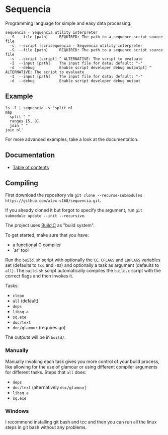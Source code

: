 # Sequencia
Programming language for simple and easy data processing.

```
sequencia - Sequencia utility interpreter
  -S  --file [path]     REQUIRED: The path to a sequence script source file
  -s  --script [scrisequencia - Sequencia utility interpreter
  -S  --file [path]     REQUIRED: The path to a sequence script source file
  -s  --script [script] ^ ALTERNATIVE: The script to evaluate
  -I  --input [path]    The input file for data; default: "-"
  -d  --debug           Enable script developer debug outputpt] ^ ALTERNATIVE: The script to evaluate
  -I  --input [path]    The input file for data; default: "-"
  -d  --debug           Enable script developer debug output
```

## Example
```
ls -l | sequencia -s 'split nl
map
  split " "
  ranges [5, 8]
  join " "
join nl'
```

For more advanced examples, take a look at the documentation.

## Documentation
- [Table of contents](doc/toc.md)

## Compiling
First download the repository via `git clone --recurse-submodules https://github.com/alex-s168/sequencia.git`.

If you already cloned it but forgot to specify the argument, run `git submodule update --init --recursive`.

The project uses [Build.C](https://github.com/alex-s168/build.c) as "build system".

To get started, make sure that you have:
- a functional C compiler
- `ar' tool

Run the `build.sh` script with optionally the `CC`, `CFLAGS` and `LDFLAGS` variables set (defaults to `tcc` and `-O2`) and optionally a task as argument (defaults to `all`).
The `build.sh` script automatically compiles the `build.c` script with the correct flags and then invokes it.

Tasks:
- `clean`
- `all` (default)
- `deps`
- `libsq.a`
- `sq.exe`
- `doc/text`
- `doc/glamour` (requires go)

The outputs will be in `build/`.

### Manually
Manually invoking each task gives you more control of your build process, like allowing for the use of glamour or using different compiler arguments for different tasks.
Steps that `all` does:
- `deps`
- `doc/text` (alternatively `doc/glamour`)
- `libsq.a`
- `sq.exe`

### Windows
I recommend installing git bash and tcc and then you can run all the linux steps in git bash without any problems.

